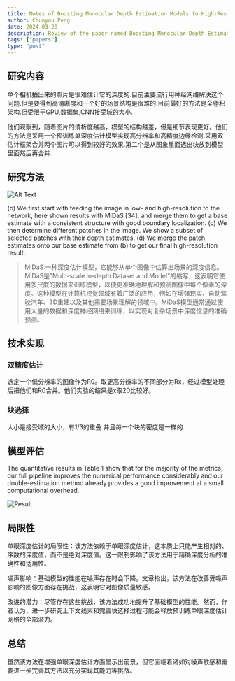 ```yaml
---
title: Notes of Boosting Monocular Depth Estimation Models to High-Resolution via Content-Adaptive Multi-Resolution Merging
author: Chunyou Peng
date: 2024-03-20
description: Review of the paper named Boosting Monocular Depth Estimation Models to High-Resolution via Content-Adaptive Multi-Resolution Merging
tags: ["papers"]
type: "post"
---
```

## 研究内容

单个相机拍出来的照片是很难估计它的深度的.目前主要流行用神经网络解决这个问题.但是要得到高清晰度和一个好的场景结构是很难的.目前最好的方法是全卷积架构.但受限于GPU,数据集,CNN接受域的大小.

他们观察到，随着图片的清析度越高，模型的结构越差，但是细节表现更好。他们的方法是采用一个预训练单深度估计模型实现高分辨率和高精度边缘检测.采用双估计框架合并两个图片可以得到较好的效果.第二个是从图象里面选出块放到模型里面然后再合并.

## 研究方法

![Alt Text](/process.png ) 

(b) We first start with feeding the image in low- and high-resolution to the network, here shown results with MiDaS [34], and merge them to get a base estimate with a consistent structure with good boundary localization. (c) We then determine different patches in the image. We show a subset of selected patches with their depth estimates. (d) We merge the patch estimates onto our base estimate from (b) to get our final high-resolution result.

> MiDaS:一种深度估计模型，它能够从单个图像中估算出场景的深度信息。MiDaS是"Multi-scale in-depth Dataset and Model"的缩写，这表明它使用多尺度的数据来训练模型，以便更准确地理解和预测图像中每个像素的深度。这种模型在计算机视觉领域有着广泛的应用，例如在增强现实、自动驾驶汽车、3D重建以及其他需要场景理解的领域中。MiDaS模型通常通过使用大量的数据和深度神经网络来训练，以实现对复杂场景中深度信息的准确预测。

## 技术实现

### 双精度估计

选定一个低分辨率的图像作为R0。取更高分辨率的不同部分为Rx，经过模型处理后把他们和R0合并。他们实验的结果是x取20比较好。

### 块选择

大小是接受域的大小，有1/3的重叠.并且每一个块的密度是一样的.

## 模型评估

The quantitative results in Table 1 show that for the majority of the metrics, our full pipeline improves the numerical performance considerably and our double-estimation method already provides a good improvement at a small computational overhead.

![Result](/model-results.png ) 

## 局限性

单眼深度估计的局限性：该方法依赖于单眼深度估计，这本质上只能产生相对的、序数的深度值，而不是绝对深度值。这一限制影响了该方法用于精确深度分析的准确性和适用性。

噪声影响：基础模型的性能在噪声存在时会下降。文章指出，该方法在改善受噪声影响的图像方面存在挑战，这表明它对图像质量敏感。

改进的潜力：尽管存在这些挑战，该方法成功地提升了基础模型的性能。然而，作者认为，进一步研究上下文线索和完善块选择过程可能会释放预训练单眼深度估计网络的全部潜力。

## 总结 

虽然该方法在增强单眼深度估计方面显示出前景，但它面临着诸如对噪声敏感和需要进一步完善其方法以充分实现其能力等挑战。
